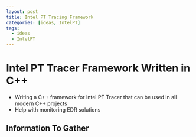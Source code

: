 ```yaml
---
layout: post
title: Intel PT Tracing Framework
categories: [ideas, IntelPT]
tags:
  - ideas
  - IntelPT
---
```


# Intel PT Tracer Framework Written in C++ 

- Writing a C++ framework for Intel PT Tracer that can be used in all modern C++ projects
- Help with monitoring EDR solutions

## Information To Gather

